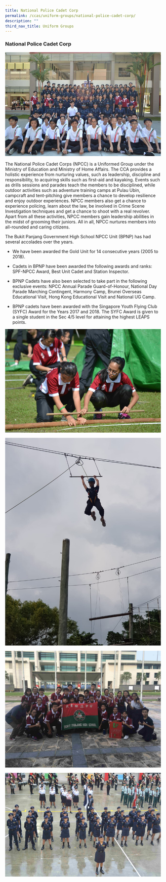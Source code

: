 ```yaml
---
title: National Police Cadet Corp
permalink: /ccas/uniform-groups/national-police-cadet-corp/
description: ""
third_nav_title: Uniform Groups
---
```

### National Police Cadet Corp

![](/images/npcc1.jpeg)

The National Police Cadet Corps (NPCC) is a Uniformed Group under the Ministry of Education and Ministry of Home Affairs. The CCA provides a holistic experience from nurturing values, such as leadership, discipline and responsibility, to acquiring skills such as first-aid and kayaking. Events such as drills sessions and parades teach the members to be disciplined, while outdoor activities such as adventure training camps at Pulau Ubin, campcraft and tent-pitching give members a chance to develop resilience and enjoy outdoor experiences. NPCC members also get a chance to experience policing, learn about the law, be involved in Crime Scene Investigation techniques and get a chance to shoot with a real revolver. Apart from all these activities, NPCC members gain leadership abilities in the midst of grooming their juniors. All in all, NPCC nurtures members into all-rounded and caring citizens.

  

The Bukit Panjang Government High School NPCC Unit (BPNP) has had several accolades over the years.

  

*   We have been awarded the Gold Unit for 14 consecutive years (2005 to 2018).  
    
*   Cadets in BPNP have been awarded the following awards and ranks: SPF-NPCC Award, Best Unit Cadet and Station Inspector.  
    
*   BPNP Cadets have also been selected to take part in the following exclusive events: NPCC Annual Parade Guard-of-Honour, National Day Parade Marching Contingent, Harmony Camp, Brunei Overseas Educational Visit, Hong Kong Educational Visit and National UG Camp.  
    
* BPNP cadets have been awarded with the Singapore Youth Flying Club (SYFC) Award for the Years 2017 and 2018. The SYFC Award is given to a single student in the Sec 4/5 level for attaining the highest LEAPS points.  

  
![](/images/npcc2.jpeg)

![](/images/npcc3.jpeg)

![](/images/npcc4.jpeg) 

![](/images/npcc5.jpeg)